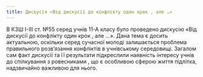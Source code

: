```yaml
---
title: Дискусія «Від дискусії до конфлікту один крок , але …»
---
```


В КЗШ І-ІІІ ст. №55 серед учнів 11-А класу було проведено дискусію «Від дискусії до конфлікту один крок , але …». Дана тема є досить актуальною, оскільки серед сучасної молоді залишається проблема правильного розв’язання конфліктів в учнівському середовищі. Загалом сам факт дискусії та її результати підкреслили наявність інтересу учнів до спілкування з ровесниками , що є особливою сферою життя підлітка, надзвичайно важливою для нього.

<slideshow id="_/72157649193272978" />
